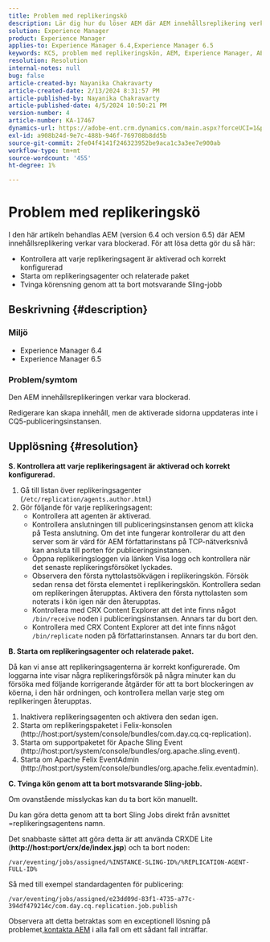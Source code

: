 ```yaml
---
title: Problem med replikeringskö
description: Lär dig hur du löser AEM där AEM innehållsreplikering verkar vara blockerad.
solution: Experience Manager
product: Experience Manager
applies-to: Experience Manager 6.4,Experience Manager 6.5
keywords: KCS, problem med replikeringskön, AEM, Experience Manager, AEM innehållsreplikering
resolution: Resolution
internal-notes: null
bug: false
article-created-by: Nayanika Chakravarty
article-created-date: 2/13/2024 8:31:57 PM
article-published-by: Nayanika Chakravarty
article-published-date: 4/5/2024 10:50:21 PM
version-number: 4
article-number: KA-17467
dynamics-url: https://adobe-ent.crm.dynamics.com/main.aspx?forceUCI=1&pagetype=entityrecord&etn=knowledgearticle&id=d8ac59ea-aeca-ee11-9079-6045bd006793
exl-id: a908b24d-9e7c-488b-946f-769708b8dd5b
source-git-commit: 2fe04f4141f246323952be9aca1c3a3ee7e900ab
workflow-type: tm+mt
source-wordcount: '455'
ht-degree: 1%

---
```


# Problem med replikeringskö


I den här artikeln behandlas AEM (version 6.4 och version 6.5) där AEM innehållsreplikering verkar vara blockerad. För att lösa detta gör du så här:

- Kontrollera att varje replikeringsagent är aktiverad och korrekt konfigurerad
- Starta om replikeringsagenter och relaterade paket
- Tvinga körensning genom att ta bort motsvarande Sling-jobb


## Beskrivning {#description}


### Miljö

- Experience Manager 6.4
- Experience Manager 6.5


### Problem/symtom

Den AEM innehållsreplikeringen verkar vara blockerad.

Redigerare kan skapa innehåll, men de aktiverade sidorna uppdateras inte i CQ5-publiceringsinstansen.


## Upplösning {#resolution}


<b>S. Kontrollera att varje replikeringsagent är aktiverad och korrekt konfigurerad.</b>

1. Gå till listan över replikeringsagenter (`/etc/replication/agents.author.html`)
2. Gör följande för varje replikeringsagent:
   - Kontrollera att agenten är aktiverad.
   - Kontrollera anslutningen till publiceringsinstansen genom att klicka på Testa anslutning. Om det inte fungerar kontrollerar du att den server som är värd för AEM författarinstans på TCP-nätverksnivå kan ansluta till porten för publiceringsinstansen.
   - Öppna replikeringsloggen via länken Visa logg och kontrollera när det senaste replikeringsförsöket lyckades.
   - Observera den första nyttolastsökvägen i replikeringskön. Försök sedan rensa det första elementet i replikeringskön. Kontrollera sedan om replikeringen återupptas. Aktivera den första nyttolasten som noterats i kön igen när den återupptas.
   - Kontrollera med CRX Content Explorer att det inte finns något `/bin/receive` noden i publiceringsinstansen. Annars tar du bort den.
   - Kontrollera med CRX Content Explorer att det inte finns något `/bin/replicate` noden på författarinstansen. Annars tar du bort den.


<b>B. Starta om replikeringsagenter och relaterade paket.</b>

Då kan vi anse att replikeringsagenterna är korrekt konfigurerade. Om loggarna inte visar några replikeringsförsök på några minuter kan du försöka med följande korrigerande åtgärder för att ta bort blockeringen av köerna, i den här ordningen, och kontrollera mellan varje steg om replikeringen återupptas.

1. Inaktivera replikeringsagenten och aktivera den sedan igen.
2. Starta om replikeringspaketet i Felix-konsolen (http://host:port/system/console/bundles/com.day.cq.cq-replication).
3. Starta om supportpaketet för Apache Sling Event (http://host:port/system/console/bundles/org.apache.sling.event).
4. Starta om Apache Felix EventAdmin (http://host:port/system/console/bundles/org.apache.felix.eventadmin).


<b>C. Tvinga kön genom att ta bort motsvarande Sling-jobb.</b>

Om ovanstående misslyckas kan du ta bort kön manuellt.

Du kan göra detta genom att ta bort Sling Jobs direkt från avsnittet =replikeringsagentens namn.

Det snabbaste sättet att göra detta är att använda CRXDE Lite (<b>http://host:port/crx/de/index.jsp</b>) och ta bort noden:

`/var/eventing/jobs/assigned/%INSTANCE-SLING-ID%/%REPLICATION-AGENT-FULL-ID%`

Så med till exempel standardagenten för publicering:

`/var/eventing/jobs/assigned/e23dd09d-83f1-4735-a77c-394df479214c/com.day.cq.replication.job.publish`

Observera att detta betraktas som en exceptionell lösning på problemet,[kontakta AEM](https://helpx.adobe.com/marketing-cloud/contact-support.html) i alla fall om ett sådant fall inträffar.
